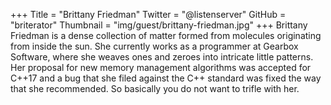 +++
Title = "Brittany Friedman"
Twitter = "@listenserver"
GitHub = "briterator"
Thumbnail = "img/guest/brittany-friedman.jpg"
+++
Brittany Friedman is a dense collection of matter formed from molecules originating from inside the sun. She currently works as a programmer at Gearbox Software, where she weaves ones and zeroes into intricate little patterns. Her proposal for new memory management algorithms was accepted for C++17 and a bug that she filed against the C++ standard was fixed the way that she recommended. So basically you do not want to trifle with her.